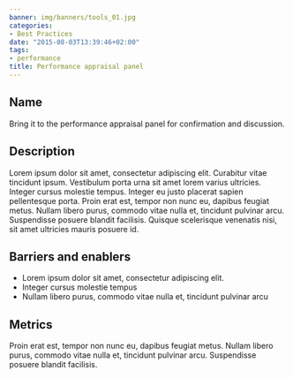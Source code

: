 ```yaml
---
banner: img/banners/tools_01.jpg
categories:
- Best Practices
date: "2015-08-03T13:39:46+02:00"
tags:
- performance
title: Performance appraisal panel
---
```


## Name

Bring it to the performance appraisal panel for confirmation and discussion.

## Description

Lorem ipsum dolor sit amet, consectetur adipiscing elit. Curabitur vitae tincidunt ipsum. Vestibulum porta urna sit amet lorem varius ultricies. Integer cursus molestie tempus. Integer eu justo placerat sapien pellentesque porta. Proin erat est, tempor non nunc eu, dapibus feugiat metus. Nullam libero purus, commodo vitae nulla et, tincidunt pulvinar arcu. Suspendisse posuere blandit facilisis. Quisque scelerisque venenatis nisi, sit amet ultricies mauris posuere id. 

## Barriers and enablers

* Lorem ipsum dolor sit amet, consectetur adipiscing elit.
* Integer cursus molestie tempus
* Nullam libero purus, commodo vitae nulla et, tincidunt pulvinar arcu

## Metrics

Proin erat est, tempor non nunc eu, dapibus feugiat metus. Nullam libero purus, commodo vitae nulla et, tincidunt pulvinar arcu. Suspendisse posuere blandit facilisis.